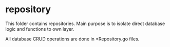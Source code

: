 # repository
This folder contains repositories. Main purpose is to isolate direct database logic and functions to own layer. 

All database CRUD operations are done in *Repository.go files.